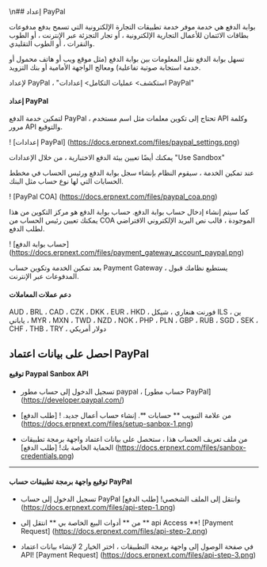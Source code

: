 \n## إعداد PayPal

بوابة الدفع هي خدمة موفر خدمة تطبيقات التجارة الإلكترونية التي تسمح بدفع مدفوعات بطاقات الائتمان للأعمال التجارية الإلكترونية ، أو تجار التجزئة عبر الإنترنت ، أو الطوب والنقرات ، أو الطوب التقليدي.

تسهل بوابة الدفع نقل المعلومات بين بوابة الدفع (مثل موقع ويب أو هاتف محمول أو خدمة استجابة صوتية تفاعلية) ومعالج الواجهة الأمامية أو بنك التزويد.

لإعداد PayPal ، "استكشف> عمليات التكامل> إعدادات PayPal"

#### إعداد PayPal

لتمكين خدمة الدفع PayPal ، تحتاج إلى تكوين معلمات مثل اسم مستخدم API وكلمة مرور API والتوقيع.

! [إعدادات PayPal] (https://docs.erpnext.com/files/paypal_settings.png)

يمكنك أيضًا تعيين بيئة الدفع الاختبارية ، من خلال الإعدادات "Use Sandbox"

عند تمكين الخدمة ، سيقوم النظام بإنشاء سجل بوابة الدفع ورئيس الحساب في مخطط الحسابات التي لها نوع حساب مثل البنك.

! [PayPal COA] (https://docs.erpnext.com/files/paypal_coa.png)

كما سيتم إنشاء إدخال حساب بوابة الدفع. حساب بوابة الدفع هو مركز التكوين من هذا يمكنك تعيين رئيس الحساب من COA الموجودة ، قالب نص البريد الإلكتروني الافتراضي لطلب الدفع.

! [حساب بوابة الدفع] (https://docs.erpnext.com/files/payment_gateway_account_paypal.png)

بعد تمكين الخدمة وتكوين حساب Payment Gateway ، يستطيع نظامك قبول المدفوعات عبر الإنترنت.

#### دعم عملات المعاملات

AUD ، BRL ، CAD ، CZK ، DKK ، EUR ، HKD ، فورنت هنغاري ، شيكل ILS ، ين ياباني ، MYR ، MXN ، TWD ، NZD ، NOK ، PHP ، PLN ، GBP ، RUB ، SGD ، SEK ، CHF ، THB ، TRY ، دولار أمريكي

## احصل على بيانات اعتماد PayPal

#### توقيع Paypal Sanbox API

* تسجيل الدخول إلى حساب مطور paypal ، [حساب مطور PayPal] (https://developer.paypal.com/)
* من علامة التبويب ** حسابات **. إنشاء حساب أعمال جديد. ! [طلب الدفع] (https://docs.erpnext.com/files/setup-sanbox-1.png)
    
* من ملف تعريف الحساب هذا ، ستحصل على بيانات اعتماد واجهة برمجة تطبيقات الحماية الخاصة بك! [طلب الدفع] (https://docs.erpnext.com/files/sanbox-credentials.png)
    

* * *

#### توقيع واجهة برمجة تطبيقات حساب PayPal

* تسجيل الدخول إلى حساب PayPal وانتقل إلى الملف الشخصي! [طلب الدفع] (https://docs.erpnext.com/files/api-step-1.png)
    
* من ** أدوات البيع الخاصة بي ** انتقل إلى ** api Access **! [Payment Request] (https://docs.erpnext.com/files/api-step-2.png)
    
* في صفحة الوصول إلى واجهة برمجة التطبيقات ، اختر الخيار 2 لإنشاء بيانات اعتماد API! [Payment Request] (https://docs.erpnext.com/files/api-step-3.png)